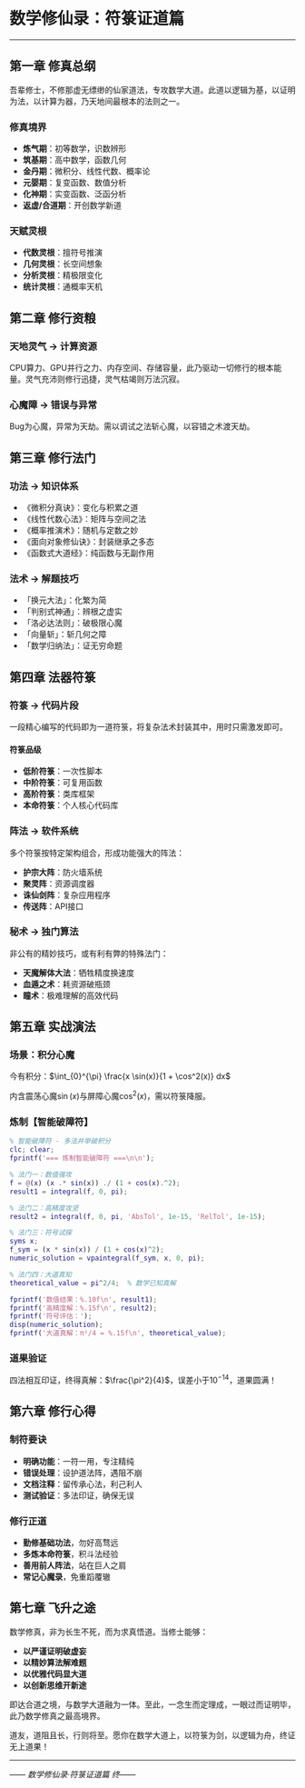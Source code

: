# 数学修仙录：符箓证道篇

---

## 第一章 修真总纲

吾辈修士，不修那虚无缥缈的仙家道法，专攻数学大道。此道以逻辑为基，以证明为法，以计算为器，乃天地间最根本的法则之一。

### 修真境界

- **炼气期**：初等数学，识数辨形
- **筑基期**：高中数学，函数几何
- **金丹期**：微积分、线性代数、概率论
- **元婴期**：复变函数、数值分析
- **化神期**：实变函数、泛函分析
- **返虚/合道期**：开创数学新道

### 天赋灵根

- **代数灵根**：擅符号推演
- **几何灵根**：长空间想象
- **分析灵根**：精极限变化
- **统计灵根**：通概率天机

## 第二章 修行资粮

### 天地灵气 → 计算资源

CPU算力、GPU并行之力、内存空间、存储容量，此乃驱动一切修行的根本能量。灵气充沛则修行迅捷，灵气枯竭则万法沉寂。

### 心魔障 → 错误与异常

Bug为心魔，异常为天劫。需以调试之法斩心魔，以容错之术渡天劫。

## 第三章 修行法门

### 功法 → 知识体系

- 《微积分真诀》：变化与积累之道
- 《线性代数心法》：矩阵与空间之法
- 《概率推演术》：随机与定数之妙
- 《面向对象修仙诀》：封装继承之多态
- 《函数式大道经》：纯函数与无副作用

### 法术 → 解题技巧

- 「换元大法」：化繁为简
- 「判别式神通」：辨根之虚实
- 「洛必达法则」：破极限心魔
- 「向量斩」：斩几何之障
- 「数学归纳法」：证无穷命题

## 第四章 法器符箓

### 符箓 → 代码片段

一段精心编写的代码即为一道符箓，将复杂法术封装其中，用时只需激发即可。

#### 符箓品级

- **低阶符箓**：一次性脚本
- **中阶符箓**：可复用函数
- **高阶符箓**：类库框架
- **本命符箓**：个人核心代码库

### 阵法 → 软件系统

多个符箓按特定架构组合，形成功能强大的阵法：

- **护宗大阵**：防火墙系统
- **聚灵阵**：资源调度器
- **诛仙剑阵**：复杂应用程序
- **传送阵**：API接口

### 秘术 → 独门算法

非公有的精妙技巧，或有利有弊的特殊法门：

- **天魔解体大法**：牺牲精度换速度
- **血遁之术**：耗资源破瓶颈
- **瞳术**：极难理解的高效代码

## 第五章 实战演法

### 场景：积分心魔

今有积分：$\int_{0}^{\pi} \frac{x \sin(x)}{1 + \cos^2(x)} dx$

内含震荡心魔$\sin(x)$与屏障心魔$\cos^2(x)$，需以符箓降服。

### 炼制【智能破障符】

```matlab
% 智能破障符 - 多法并举破积分
clc; clear;
fprintf('=== 炼制智能破障符 ===\n\n');

% 法门一：数值强攻
f = @(x) (x .* sin(x)) ./ (1 + cos(x).^2);
result1 = integral(f, 0, pi);

% 法门二：高精度攻坚  
result2 = integral(f, 0, pi, 'AbsTol', 1e-15, 'RelTol', 1e-15);

% 法门三：符号试探
syms x;
f_sym = (x * sin(x)) / (1 + cos(x)^2);
numeric_solution = vpaintegral(f_sym, x, 0, pi);

% 法门四：大道真知
theoretical_value = pi^2/4;  % 数学已知真解

fprintf('数值结果：%.10f\n', result1);
fprintf('高精度解：%.15f\n', result2);
fprintf('符号评估：');
disp(numeric_solution);
fprintf('大道真解：π²/4 = %.15f\n', theoretical_value);
```

### 道果验证

四法相互印证，终得真解：$\frac{\pi^2}{4}$，误差小于$10^{-14}$，道果圆满！

## 第六章 修行心得

### 制符要诀

- **明确功能**：一符一用，专注精纯
- **错误处理**：设护道法阵，遇阻不崩
- **文档注释**：留传承心法，利己利人
- **测试验证**：多法印证，确保无误

### 修行正道

- **勤修基础功法**，勿好高骛远
- **多炼本命符箓**，积斗法经验
- **善用前人阵法**，站在巨人之肩
- **常记心魔录**，免重蹈覆辙

## 第七章 飞升之途

数学修真，非为长生不死，而为求真悟道。当修士能够：

- **以严谨证明破虚妄**
- **以精妙算法解难题**
- **以优雅代码显大道**
- **以创新思维开新途**

即达合道之境，与数学大道融为一体。至此，一念生而定理成，一眼过而证明毕，此乃数学修真之最高境界。

道友，道阻且长，行则将至。愿你在数学大道上，以符箓为剑，以逻辑为舟，终证无上道果！

---

*—— 数学修仙录·符箓证道篇 终——*
